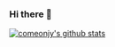 ### Hi there 👋

<!--
**comeonjy/comeonjy** is a ✨ _special_ ✨ repository because its `README.md` (this file) appears on your GitHub profile.

Here are some ideas to get you started:

- 🔭 I’m currently working on ...
- 🌱 I’m currently learning ...
- 👯 I’m looking to collaborate on ...
- 🤔 I’m looking for help with ...
- 💬 Ask me about ...
- 📫 How to reach me: ...
- 😄 Pronouns: ...
- ⚡ Fun fact: ...
-->

[![comeonjy's github stats](https://github-readme-stats.vercel.app/api?username=comeonjy&count_private=true&show_icons=true&theme=gradient)](https://github.com/anuraghazra/github-readme-stats)

